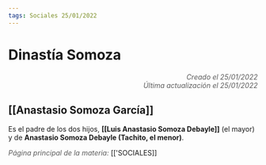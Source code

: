 ```yaml
---
tags: Sociales 25/01/2022
---
```


# Dinastía Somoza
<div style="text-align: right; opacity: 0.7; font-style: italic;">Creado el 25/01/2022</div>
<div style="text-align: right; opacity: 0.7; font-style: italic;">Última actualización el 25/01/2022</div>

## [[Anastasio Somoza García]]

Es el padre de los dos hijos, **[[Luis Anastasio Somoza Debayle]]** (el mayor) y de **Anastasio Somoza Debayle (Tachito, el menor)**.

<span style="opacity: 0.7; font-style: italic;">Página principal de la materia:</span> [['SOCIALES]]